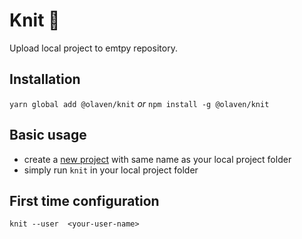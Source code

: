 # Knit 🧶
Upload local project to emtpy repository. 

## Installation 
`yarn global add @olaven/knit` _or_ `npm install -g @olaven/knit`


## Basic usage 
* create a [new project](https://github.com/new) with same name as your local project folder
* simply run `knit` in your local project folder

  
## First time configuration
`knit --user  <your-user-name>`
